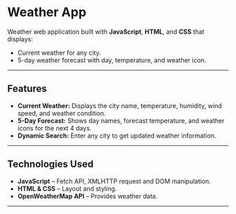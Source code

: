 # Weather App

  Weather web application built with **JavaScript**, **HTML**, and **CSS** that displays:

- Current weather for any city.
- 5-day weather forecast with day, temperature, and weather icon.

---

## Features

- **Current Weather:** Displays the city name, temperature, humidity, wind speed, and weather condition.  
- **5-Day Forecast:** Shows day names, forecast temperature, and weather icons for the next 4 days.  
- **Dynamic Search:** Enter any city to get updated weather information.  

---

## Technologies Used

- **JavaScript** – Fetch API, XMLHTTP request and DOM manipulation.  
- **HTML & CSS** – Layout and styling.  
- **OpenWeatherMap API** – Provides weather data.

---